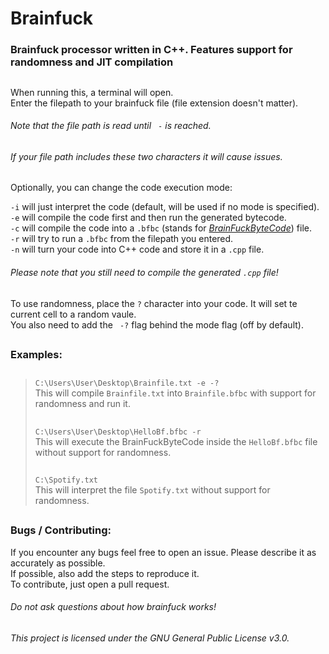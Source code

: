# **Brainfuck**  
### Brainfuck processor written in C++. Features support for randomness and JIT compilation  
##
When running this, a terminal will open.  
Enter the filepath to your brainfuck file (file extension doesn't matter).  
###### Note that the file path is read until ` -` is reached.
###### If your file path includes these two characters it will cause issues.
Optionally, you can change the code execution mode:  

`-i` will just interpret the code (default, will be used if no mode is specified).  
`-e` will compile the code first and then run the generated bytecode.  
`-c` will compile the code into a `.bfbc` (stands for [*BrainFuckByteCode*](https://github.com/DrParanoya/Brainfuck/blob/main/BFBC.md)) file.  
`-r` will try to run a `.bfbc` from the filepath you entered.  
`-n` will turn your code into C++ code and store it in a `.cpp` file.
###### *Please note that you still need to compile the generated `.cpp` file!*
##
To use randomness, place the `?` character into your code. It will set te current cell to a random vaule.  
You also need to add the ` -?` flag behind the mode flag (off by default).
##
### Examples:  
> ##
> `C:\Users\User\Desktop\Brainfile.txt -e -?`  
> This will compile `Brainfile.txt` into `Brainfile.bfbc` with support for randomness and run it.
> ##
> `C:\Users\User\Desktop\HelloBf.bfbc -r`  
> This will execute the BrainFuckByteCode inside the `HelloBf.bfbc` file without support for randomness.
> ##
> `C:\Spotify.txt`  
> This will interpret the file `Spotify.txt` without support for randomness.
> ##  
### Bugs / Contributing:
If you encounter any bugs feel free to open an issue. Please describe it as accurately as possible.  
If possible, also add the steps to reproduce it.  
To contribute, just open a pull request.  
###### *Do not ask questions about how brainfuck works!*  
##  
###### This project is licensed under the GNU General Public License v3.0.
